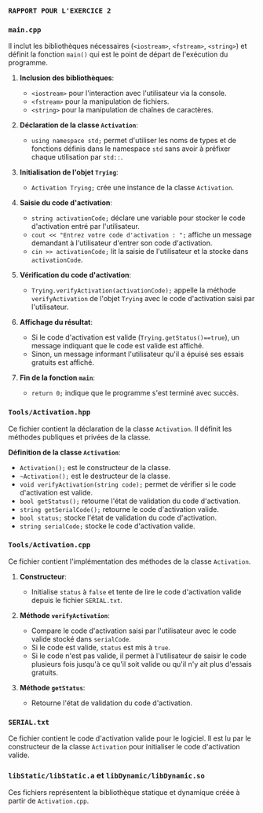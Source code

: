 ### `RAPPORT POUR L'EXERCICE 2`
### `main.cpp`

Il inclut les bibliothèques nécessaires (`<iostream>`, `<fstream>`, `<string>`) et définit la fonction `main()` qui est le point de départ de l'exécution du programme.

1. **Inclusion des bibliothèques**:
   - `<iostream>` pour l'interaction avec l'utilisateur via la console.
   - `<fstream>` pour la manipulation de fichiers.
   - `<string>` pour la manipulation de chaînes de caractères.

2. **Déclaration de la classe `Activation`**:
   - `using namespace std;` permet d'utiliser les noms de types et de fonctions définis dans le namespace `std` sans avoir à préfixer chaque utilisation par `std::`.

3. **Initialisation de l'objet `Trying`**:
   - `Activation Trying;` crée une instance de la classe `Activation`.

4. **Saisie du code d'activation**:
   - `string activationCode;` déclare une variable pour stocker le code d'activation entré par l'utilisateur.
   - `cout << "Entrez votre code d'activation : ";` affiche un message demandant à l'utilisateur d'entrer son code d'activation.
   - `cin >> activationCode;` lit la saisie de l'utilisateur et la stocke dans `activationCode`.

5. **Vérification du code d'activation**:
   - `Trying.verifyActivation(activationCode);` appelle la méthode `verifyActivation` de l'objet `Trying` avec le code d'activation saisi par l'utilisateur.

6. **Affichage du résultat**:
   - Si le code d'activation est valide (`Trying.getStatus()==true`), un message indiquant que le code est valide est affiché.
   - Sinon, un message informant l'utilisateur qu'il a épuisé ses essais gratuits est affiché.

7. **Fin de la fonction `main`**:
   - `return 0;` indique que le programme s'est terminé avec succès.

### `Tools/Activation.hpp`

Ce fichier contient la déclaration de la classe `Activation`. Il définit les méthodes publiques et privées de la classe.

 **Définition de la classe `Activation`**:
   - `Activation();` est le constructeur de la classe.
   - `~Activation();` est le destructeur de la classe.
   - `void verifyActivation(string code);` permet de vérifier si le code d'activation est valide.
   - `bool getStatus();` retourne l'état de validation du code d'activation.
   - `string getSerialCode();` retourne le code d'activation valide.
   - `bool status;` stocke l'état de validation du code d'activation.
   - `string serialCode;` stocke le code d'activation valide.

### `Tools/Activation.cpp`

Ce fichier contient l'implémentation des méthodes de la classe `Activation`.
1. **Constructeur**:
   - Initialise `status` à `false` et tente de lire le code d'activation valide depuis le fichier `SERIAL.txt`.
2. **Méthode `verifyActivation`**:
   - Compare le code d'activation saisi par l'utilisateur avec le code valide stocké dans `serialCode`.
   - Si le code est valide, `status` est mis à `true`.
   - Si le code n'est pas valide, il permet à l'utilisateur de saisir le code plusieurs fois jusqu'à ce qu'il soit valide ou qu'il n'y ait plus d'essais gratuits.

3. **Méthode `getStatus`**:
   - Retourne l'état de validation du code d'activation.

### `SERIAL.txt`

Ce fichier contient le code d'activation valide pour le logiciel. Il est lu par le constructeur de la classe `Activation` pour initialiser le code d'activation valide.

### `libStatic/libStatic.a` et `libDynamic/libDynamic.so`

Ces fichiers représentent la bibliothèque statique et dynamique créée à partir de `Activation.cpp`. 
